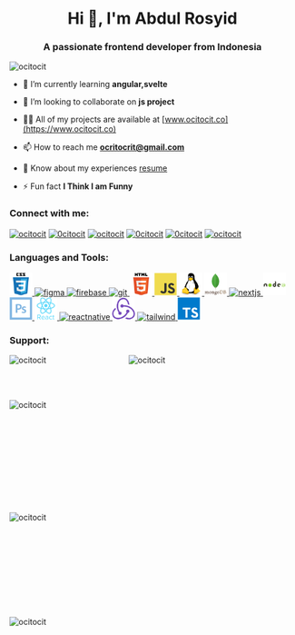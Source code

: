 <h1 align="center">Hi 👋, I'm Abdul Rosyid</h1>
<h3 align="center">A passionate frontend developer from Indonesia</h3>

<p align="left"> <img src="https://komarev.com/ghpvc/?username=ocitocit&label=Profile%20views&color=0e75b6&style=flat" alt="ocitocit" /> </p>

- 🌱 I’m currently learning **angular,svelte**

- 👯 I’m looking to collaborate on **js project**

- 👨‍💻 All of my projects are available at [www.ocitocit.co](https://www.ocitocit.co)

- 📫 How to reach me **ocritocrit@gmail.com**

- 📄 Know about my experiences [resume](https://docs.google.com/document/d/1WlZf8lnblgVUJ0Ami-wy-s02cKyVaJ-zv-1KmBhMpTk/edit?usp=sharing)

- ⚡ Fun fact **I Think I am Funny**

<h3 align="left">Connect with me:</h3>
<p align="left">
<a href="https://dev.to/ocitocit" target="blank"><img align="center" src="https://raw.githubusercontent.com/rahuldkjain/github-profile-readme-generator/master/src/images/icons/Social/devto.svg" alt="ocitocit" height="30" width="40" /></a>
<a href="https://twitter.com/0citocit" target="blank"><img align="center" src="https://raw.githubusercontent.com/rahuldkjain/github-profile-readme-generator/master/src/images/icons/Social/twitter.svg" alt="0citocit" height="30" width="40" /></a>
<a href="https://linkedin.com/in/ocitocit" target="blank"><img align="center" src="https://raw.githubusercontent.com/rahuldkjain/github-profile-readme-generator/master/src/images/icons/Social/linked-in-alt.svg" alt="ocitocit" height="30" width="40" /></a>
<a href="https://fb.com/0citocit" target="blank"><img align="center" src="https://raw.githubusercontent.com/rahuldkjain/github-profile-readme-generator/master/src/images/icons/Social/facebook.svg" alt="0citocit" height="30" width="40" /></a>
<a href="https://instagram.com/0citocit" target="blank"><img align="center" src="https://raw.githubusercontent.com/rahuldkjain/github-profile-readme-generator/master/src/images/icons/Social/instagram.svg" alt="0citocit" height="30" width="40" /></a>
<a href="https://dribbble.com/ocitocit" target="blank"><img align="center" src="https://raw.githubusercontent.com/rahuldkjain/github-profile-readme-generator/master/src/images/icons/Social/dribbble.svg" alt="ocitocit" height="30" width="40" /></a>
</p>

<h3 align="left">Languages and Tools:</h3>
<p align="left"> <a href="https://www.w3schools.com/css/" target="_blank" rel="noreferrer"> <img src="https://raw.githubusercontent.com/devicons/devicon/master/icons/css3/css3-original-wordmark.svg" alt="css3" width="40" height="40"/> </a> <a href="https://www.figma.com/" target="_blank" rel="noreferrer"> <img src="https://www.vectorlogo.zone/logos/figma/figma-icon.svg" alt="figma" width="40" height="40"/> </a> <a href="https://firebase.google.com/" target="_blank" rel="noreferrer"> <img src="https://www.vectorlogo.zone/logos/firebase/firebase-icon.svg" alt="firebase" width="40" height="40"/> </a> <a href="https://git-scm.com/" target="_blank" rel="noreferrer"> <img src="https://www.vectorlogo.zone/logos/git-scm/git-scm-icon.svg" alt="git" width="40" height="40"/> </a> <a href="https://www.w3.org/html/" target="_blank" rel="noreferrer"> <img src="https://raw.githubusercontent.com/devicons/devicon/master/icons/html5/html5-original-wordmark.svg" alt="html5" width="40" height="40"/> </a> <a href="https://developer.mozilla.org/en-US/docs/Web/JavaScript" target="_blank" rel="noreferrer"> <img src="https://raw.githubusercontent.com/devicons/devicon/master/icons/javascript/javascript-original.svg" alt="javascript" width="40" height="40"/> </a> <a href="https://www.linux.org/" target="_blank" rel="noreferrer"> <img src="https://raw.githubusercontent.com/devicons/devicon/master/icons/linux/linux-original.svg" alt="linux" width="40" height="40"/> </a> <a href="https://www.mongodb.com/" target="_blank" rel="noreferrer"> <img src="https://raw.githubusercontent.com/devicons/devicon/master/icons/mongodb/mongodb-original-wordmark.svg" alt="mongodb" width="40" height="40"/> </a> <a href="https://nextjs.org/" target="_blank" rel="noreferrer"> <img src="https://cdn.worldvectorlogo.com/logos/nextjs-2.svg" alt="nextjs" width="40" height="40"/> </a> <a href="https://nodejs.org" target="_blank" rel="noreferrer"> <img src="https://raw.githubusercontent.com/devicons/devicon/master/icons/nodejs/nodejs-original-wordmark.svg" alt="nodejs" width="40" height="40"/> </a> <a href="https://www.photoshop.com/en" target="_blank" rel="noreferrer"> <img src="https://raw.githubusercontent.com/devicons/devicon/master/icons/photoshop/photoshop-line.svg" alt="photoshop" width="40" height="40"/> </a> <a href="https://reactjs.org/" target="_blank" rel="noreferrer"> <img src="https://raw.githubusercontent.com/devicons/devicon/master/icons/react/react-original-wordmark.svg" alt="react" width="40" height="40"/> </a> <a href="https://reactnative.dev/" target="_blank" rel="noreferrer"> <img src="https://reactnative.dev/img/header_logo.svg" alt="reactnative" width="40" height="40"/> </a> <a href="https://redux.js.org" target="_blank" rel="noreferrer"> <img src="https://raw.githubusercontent.com/devicons/devicon/master/icons/redux/redux-original.svg" alt="redux" width="40" height="40"/> </a> <a href="https://tailwindcss.com/" target="_blank" rel="noreferrer"> <img src="https://www.vectorlogo.zone/logos/tailwindcss/tailwindcss-icon.svg" alt="tailwind" width="40" height="40"/> </a> <a href="https://www.typescriptlang.org/" target="_blank" rel="noreferrer"> <img src="https://raw.githubusercontent.com/devicons/devicon/master/icons/typescript/typescript-original.svg" alt="typescript" width="40" height="40"/> </a> </p>

<h3 align="left">Support:</h3>
<p><a href="https://www.buymeacoffee.com/ocitocit"> <img align="left" src="https://cdn.buymeacoffee.com/buttons/v2/default-yellow.png" height="50" width="210" alt="ocitocit" /></a><a href="https://ko-fi.com/ocitocit"> <img align="left" src="https://cdn.ko-fi.com/cdn/kofi3.png?v=3" height="50" width="210" alt="ocitocit" /></a></p><br><br>

&nbsp;
<p>&nbsp;<img align="left" src="https://github-readme-stats.vercel.app/api?username=ocitocit&show_icons=true&locale=en" alt="ocitocit" /></p>
<br><br><br><br><br><br><br><br>
&nbsp;
<p><img align="left" src="https://github-readme-streak-stats.herokuapp.com/?user=ocitocit&" alt="ocitocit" /></p>
<br><br><br><br><br><br><br><br><br>
&nbsp;
<p><img align="left" src="https://github-readme-stats.vercel.app/api/top-langs?username=ocitocit&show_icons=true&locale=en&layout=compact" alt="ocitocit" /></p>
